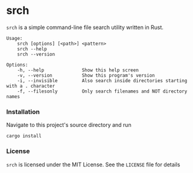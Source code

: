 # srch

`srch` is a simple command-line file search utility written in Rust.

    Usage:
        srch [options] [<path>] <pattern>
        srch --help
        srch --version

    Options:
        -h, --help              Show this help screen
        -v, --version           Show this program's version
        -i, --invisible         Also search inside directories starting with a . character
        -f, --filesonly         Only search filenames and NOT directory names

### Installation

Navigate to this project's source directory and run

    cargo install

### License

`srch` is licensed under the MIT License. See the `LICENSE` file for details
